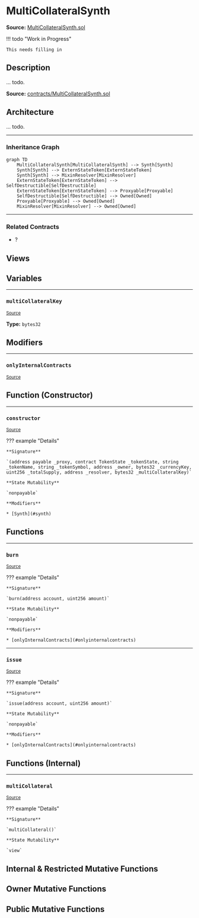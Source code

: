 # MultiCollateralSynth

**Source:** [MultiCollateralSynth.sol](https://github.com/Synthetixio/synthetix/blob/master/contracts/MultiCollateralSynth.sol)


!!! todo "Work in Progress"


    This needs filling in

## Description

... todo.



**Source:** [contracts/MultiCollateralSynth.sol](https://github.com/Synthetixio/synthetix/tree/develop/contracts/MultiCollateralSynth.sol)

## Architecture

... todo.


<!--centered-image>
    ![Architecture Graph](../img/graphs/todo-architecture.svg)
</centered-image-->




---
### Inheritance Graph

```mermaid
graph TD
    MultiCollateralSynth[MultiCollateralSynth] --> Synth[Synth]
    Synth[Synth] --> ExternStateToken[ExternStateToken]
    Synth[Synth] --> MixinResolver[MixinResolver]
    ExternStateToken[ExternStateToken] --> SelfDestructible[SelfDestructible]
    ExternStateToken[ExternStateToken] --> Proxyable[Proxyable]
    SelfDestructible[SelfDestructible] --> Owned[Owned]
    Proxyable[Proxyable] --> Owned[Owned]
    MixinResolver[MixinResolver] --> Owned[Owned]
```


---
### Related Contracts

- ?

## Views

## Variables


---
### `multiCollateralKey`

<sub>[Source](https://github.com/Synthetixio/synthetix/tree/develop/contracts/MultiCollateralSynth.sol#L9)</sub>





**Type:** `bytes32`

## Modifiers


---
### `onlyInternalContracts`

<sub>[Source](https://github.com/Synthetixio/synthetix/tree/develop/contracts/MultiCollateralSynth.sol#L58)</sub>



## Function (Constructor)


---
### `constructor`

<sub>[Source](https://github.com/Synthetixio/synthetix/tree/develop/contracts/MultiCollateralSynth.sol#L13)</sub>



??? example "Details"

    **Signature**

    `(address payable _proxy, contract TokenState _tokenState, string _tokenName, string _tokenSymbol, address _owner, bytes32 _currencyKey, uint256 _totalSupply, address _resolver, bytes32 _multiCollateralKey)`

    **State Mutability**

    `nonpayable`

    **Modifiers**

    * [Synth](#synth)

## Functions


---
### `burn`

<sub>[Source](https://github.com/Synthetixio/synthetix/tree/develop/contracts/MultiCollateralSynth.sol#L51)</sub>



??? example "Details"

    **Signature**

    `burn(address account, uint256 amount)`

    **State Mutability**

    `nonpayable`

    **Modifiers**

    * [onlyInternalContracts](#onlyinternalcontracts)


---
### `issue`

<sub>[Source](https://github.com/Synthetixio/synthetix/tree/develop/contracts/MultiCollateralSynth.sol#L42)</sub>



??? example "Details"

    **Signature**

    `issue(address account, uint256 amount)`

    **State Mutability**

    `nonpayable`

    **Modifiers**

    * [onlyInternalContracts](#onlyinternalcontracts)

## Functions (Internal)


---
### `multiCollateral`

<sub>[Source](https://github.com/Synthetixio/synthetix/tree/develop/contracts/MultiCollateralSynth.sol#L31)</sub>



??? example "Details"

    **Signature**

    `multiCollateral()`

    **State Mutability**

    `view`

## Internal & Restricted Mutative Functions

## Owner Mutative Functions

## Public Mutative Functions


